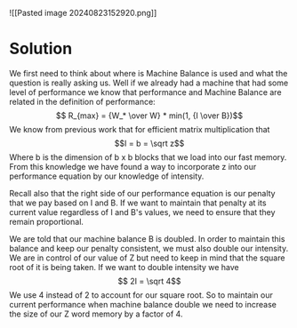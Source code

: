 ![[Pasted image 20240823152920.png]]
# Solution
We first need to think about where is Machine Balance is used and what the question is really asking us. Well if we already had a machine that had some level of performance we know that performance and Machine Balance are related in the definition of performance: $$ R_{max} = {W_* \over W} * min(1, {I \over B})$$
We know from previous work that for efficient matrix multiplication that $$I = b = \sqrt z$$
Where b is the dimension of b x b blocks that we load into our fast memory. From this knowledge we have found a way to incorporate z into our performance equation by our knowledge of intensity.

Recall also that the right side of our performance equation is our penalty that we pay based on I and B. If we want to maintain that penalty at its current value regardless of I and B's values, we need to ensure that they remain proportional.

We are told that our machine balance B is doubled. In order to maintain this balance and keep our penalty consistent, we must also double our intensity. We are in control of our value of Z but need to keep in mind that the square root of it is being taken. If we want to double intensity we have $$
2I = \sqrt 4$$
We use 4 instead of 2 to account for our square root. So to maintain our current performance when machine balance double we need to increase the size of our Z word memory by a factor of 4.